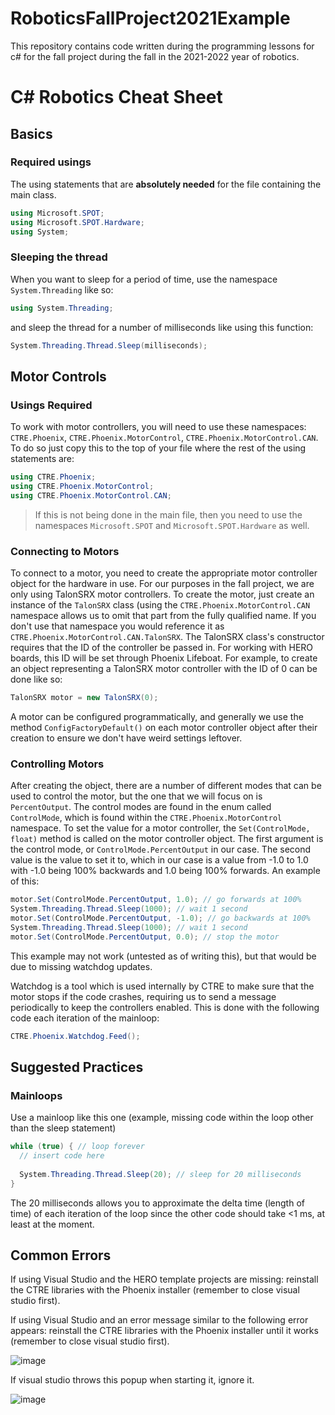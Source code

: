 # RoboticsFallProject2021Example


This repository contains code written during the programming lessons for c# for the fall project during the fall in the 2021-2022 year of robotics.

# C# Robotics Cheat Sheet

## Basics

### Required usings
The using statements that are **absolutely needed** for the file containing the main class.
```cs
using Microsoft.SPOT;
using Microsoft.SPOT.Hardware;
using System;
```

### Sleeping the thread
When you want to sleep for a period of time, use the namespace `System.Threading` like so:
```cs
using System.Threading;
```
and sleep the thread for a number of milliseconds like using this function:
```cs
System.Threading.Thread.Sleep(milliseconds);
```

## Motor Controls
### Usings Required
To work with motor controllers, you will need to use these namespaces: `CTRE.Phoenix`, `CTRE.Phoenix.MotorControl`, `CTRE.Phoenix.MotorControl.CAN`. To do so just copy this to the top of your file where the rest of the using statements are:
```cs
using CTRE.Phoenix;
using CTRE.Phoenix.MotorControl;
using CTRE.Phoenix.MotorControl.CAN;
```

> If this is not being done in the main file, then you need to use the namespaces `Microsoft.SPOT` and `Microsoft.SPOT.Hardware` as well.

### Connecting to Motors

To connect to a motor, you need to create the appropriate motor controller object for the hardware in use. For our purposes in the fall project, we are only using TalonSRX motor controllers. To create the motor, just create an instance of the `TalonSRX` class (using the `CTRE.Phoenix.MotorControl.CAN` namespace allows us to omit that part from the fully qualified name. If you don't use that namespace you would reference it as `CTRE.Phoenix.MotorControl.CAN.TalonSRX`. The TalonSRX class's constructor requires that the ID of the controller be passed in. For working with HERO boards, this ID will be set through Phoenix Lifeboat. For example, to create an object representing a TalonSRX motor controller with the ID of 0 can be done like so:
```cs
TalonSRX motor = new TalonSRX(0);
```

A motor can be configured programmatically, and generally we use the method `ConfigFactoryDefault()` on each motor controller object after their creation to ensure we don't have weird settings leftover. 

### Controlling Motors

After creating the object, there are a number of different modes that can be used to control the motor, but the one that we will focus on is `PercentOutput`. The control modes are found in the enum called `ControlMode`, which is found within the `CTRE.Phoenix.MotorControl` namespace. To set the value for a motor controller, the `Set(ControlMode, float)` method is called on the motor controller object. The first argument is the control mode, or `ControlMode.PercentOutput` in our case. The second value is the value to set it to, which in our case is a value from -1.0 to 1.0 with -1.0 being 100% backwards and 1.0 being 100% forwards. An example of this:
```cs
motor.Set(ControlMode.PercentOutput, 1.0); // go forwards at 100%
System.Threading.Thread.Sleep(1000); // wait 1 second
motor.Set(ControlMode.PercentOutput, -1.0); // go backwards at 100%
System.Threading.Thread.Sleep(1000); // wait 1 second
motor.Set(ControlMode.PercentOutput, 0.0); // stop the motor
```
This example may not work (untested as of writing this), but that would be due to missing watchdog updates.

Watchdog is a tool which is used internally by CTRE to make sure that the motor stops if the code crashes, requiring us to send a message periodically to keep the controllers enabled. This is done with the following code each iteration of the mainloop:
```cs
CTRE.Phoenix.Watchdog.Feed();
```

## Suggested Practices

### Mainloops

Use a mainloop like this one (example, missing code within the loop other than the sleep statement)
```cs
while (true) { // loop forever
  // insert code here
  
  System.Threading.Thread.Sleep(20); // sleep for 20 milliseconds
}
```

The 20 milliseconds allows you to approximate the delta time (length of time) of each iteration of the loop since the other code should take <1 ms, at least at the moment. 

## Common Errors

If using Visual Studio and the HERO template projects are missing: reinstall the CTRE libraries with the Phoenix installer (remember to close visual studio first).

If using Visual Studio and an error message similar to the following error appears: reinstall the CTRE libraries with the Phoenix installer until it works (remember to close visual studio first).

![image](https://user-images.githubusercontent.com/15852217/138372886-9b71ad96-884f-4879-a263-01c02b8c955a.png)


If visual studio throws this popup when starting it, ignore it.

![image](https://user-images.githubusercontent.com/15852217/138531362-695af358-c0fd-4884-8e94-79974329237c.png)
